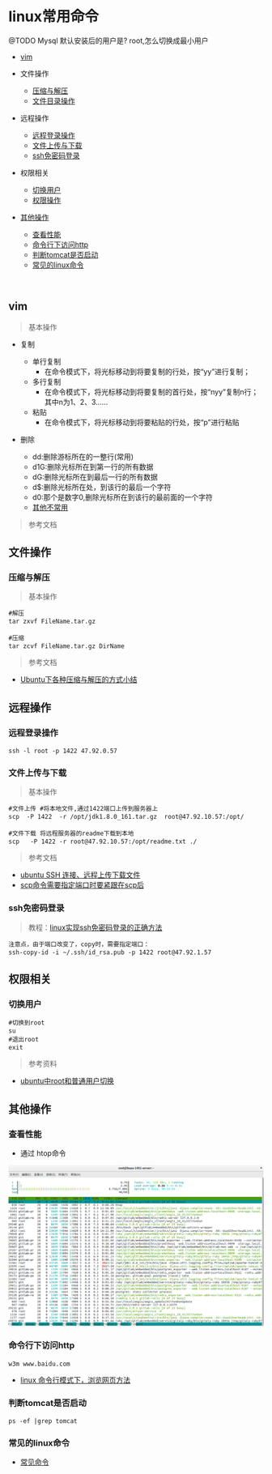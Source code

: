 # linux常用命令


@TODO Mysql 默认安装后的用户是? root,怎么切换成最小用户



* [vim](#vim)
* 文件操作
    * [压缩与解压](#压缩与解压)
    * [文件目录操作]()

* 远程操作    
    * [远程登录操作](#远程登录操作)
    * [文件上传与下载](#文件上传与下载)
    * [ssh免密码登录](#ssh免密码登录)
    
* 权限相关
    * [切换用户](#切换用户)
    * [权限操作]()    
    
* [其他操作](#其他操作)
    * [查看性能](#查看性能)
    * [命令行下访问http](#命令行下访问http)
    * [判断tomcat是否启动](#判断tomcat是否启动)
    * [常见的linux命令](#常见的linux命令) 

<br>


## vim 

> 基本操作

* 复制
    * 单行复制
        * 在命令模式下，将光标移动到将要复制的行处，按“yy”进行复制；
    * 多行复制
        * 在命令模式下，将光标移动到将要复制的首行处，按“nyy”复制n行；其中n为1、2、3……
    * 粘贴
        * 在命令模式下，将光标移动到将要粘贴的行处，按“p”进行粘贴         

* 删除
    * dd:删除游标所在的一整行(常用)
    * d1G:删除光标所在到第一行的所有数据
    * dG:删除光标所在到最后一行的所有数据
    * d$:删除光标所在处，到该行的最后一个字符
    * d0:那个是数字0,删除光标所在到该行的最前面的一个字符
    * [其他不常用](https://blog.csdn.net/chenyoper/article/details/78260007)

> 参考文档



## 文件操作

### 压缩与解压

> 基本操作

    #解压
    tar zxvf FileName.tar.gz
    
    #压缩
    tar zcvf FileName.tar.gz DirName    


> 参考文档

* [Ubuntu下各种压缩与解压的方式小结](http://www.jb51.net/article/112207.htm)



## 远程操作  


### 远程登录操作

    ssh -l root -p 1422 47.92.0.57


### 文件上传与下载

> 基本操作

    #文件上传 #将本地文件,通过1422端口上传到服务器上
    scp  -P 1422  -r /opt/jdk1.8.0_161.tar.gz  root@47.92.10.57:/opt/

    #文件下载 将远程服务器的readme下载到本地
    scp   -P 1422 -r root@47.92.10.57:/opt/readme.txt ./


> 参考文档

* [ubuntu SSH 连接、远程上传下载文件](https://www.cnblogs.com/qinduanyinghua/p/7152812.html)
* [scp命令需要指定端口时要紧跟在scp后](https://www.cnblogs.com/jixingke/p/6213074.html)


### ssh免密码登录

> 教程：[linux实现ssh免密码登录的正确方法](https://jingyan.baidu.com/article/c275f6ba08267ae33c756758.html)

    注意点，由于端口改变了，copy时，需要指定端口：
    ssh-copy-id -i ~/.ssh/id_rsa.pub -p 1422 root@47.92.1.57







## 权限相关

### 切换用户

    #切换到root
    su
    #退出root 
    exit 

> 参考资料

* [ubuntu中root和普通用户切换](https://blog.csdn.net/u011484045/article/details/52108692)



## 其他操作

### 查看性能

* 通过 htop命令

![alt](imgs/htop.png)

### 命令行下访问http

    w3m www.baidu.com

* [linux 命令行模式下，浏览网页方法](https://blog.csdn.net/qq_35346390/article/details/76066326)

### 判断tomcat是否启动

    ps -ef |grep tomcat

### 常见的linux命令

* [常见命令](https://zhidao.baidu.com/question/919345359486228339.html)
